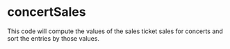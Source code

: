 # concertSales
This code will compute the values of the sales ticket sales for concerts and sort the entries by those values.
